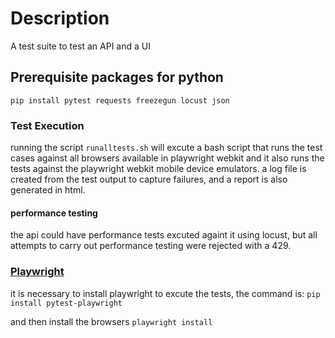 

# Description

A test suite to test an API and a UI

## Prerequisite packages for python

`pip install pytest requests freezegun locust json`

### Test Execution

running the script `runalltests.sh` will excute a bash script that runs the test cases against all browsers available in playwright webkit
and it also runs the tests against the playwright webkit mobile device emulators.
a log file is created from the test output to capture failures, and a report is also generated in html.

#### performance testing
the api could have performance tests excuted againt it using locust, but all attempts to carry out performance testing were rejected with a 429.

### <a href="https://playwright.dev/python/docs/intro#installing-playwright-pytest">Playwright</a>

it is necessary to install playwright to excute the tests, the command is:
`pip install pytest-playwright`

and then install the browsers
`playwright install`







